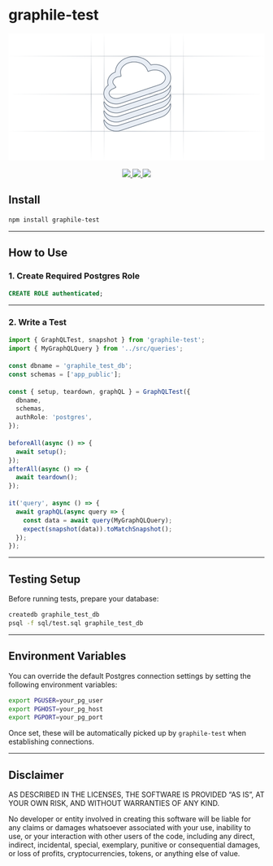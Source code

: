 # graphile-test

<p align="center" width="100%">
  <img height="250" src="https://raw.githubusercontent.com/launchql/launchql/refs/heads/main/assets/outline-logo.svg" />
</p>

<p align="center" width="100%">
  <a href="https://github.com/launchql/launchql/actions/workflows/run-tests.yaml">
    <img height="20" src="https://github.com/launchql/launchql/actions/workflows/run-tests.yaml/badge.svg" />
  </a>
  <a href="https://github.com/launchql/launchql/blob/main/LICENSE">
    <img height="20" src="https://img.shields.io/badge/license-MIT-blue.svg"/>
  </a>
  <a href="https://www.npmjs.com/package/graphile-test">
    <img height="20" src="https://img.shields.io/github/package-json/v/launchql/launchql?filename=packages%2Fgraphile-test%2Fpackage.json"/>
  </a>
</p>

## Install

```sh
npm install graphile-test
```

---

## How to Use

### 1. Create Required Postgres Role

```sql
CREATE ROLE authenticated;
```

---

### 2. Write a Test

```ts
import { GraphQLTest, snapshot } from 'graphile-test';
import { MyGraphQLQuery } from '../src/queries';

const dbname = 'graphile_test_db';
const schemas = ['app_public'];

const { setup, teardown, graphQL } = GraphQLTest({
  dbname,
  schemas,
  authRole: 'postgres',
});

beforeAll(async () => {
  await setup();
});
afterAll(async () => {
  await teardown();
});

it('query', async () => {
  await graphQL(async query => {
    const data = await query(MyGraphQLQuery);
    expect(snapshot(data)).toMatchSnapshot();
  });
});
```

---

## Testing Setup

Before running tests, prepare your database:

```sh
createdb graphile_test_db
psql -f sql/test.sql graphile_test_db
```

---

## Environment Variables

You can override the default Postgres connection settings by setting the following environment variables:

```sh
export PGUSER=your_pg_user
export PGHOST=your_pg_host
export PGPORT=your_pg_port
```

Once set, these will be automatically picked up by `graphile-test` when establishing connections.

---

## Disclaimer

AS DESCRIBED IN THE LICENSES, THE SOFTWARE IS PROVIDED “AS IS”, AT YOUR OWN RISK, AND WITHOUT WARRANTIES OF ANY KIND.

No developer or entity involved in creating this software will be liable for any claims or damages whatsoever associated with your use, inability to use, or your interaction with other users of the code, including any direct, indirect, incidental, special, exemplary, punitive or consequential damages, or loss of profits, cryptocurrencies, tokens, or anything else of value.
